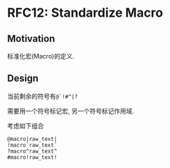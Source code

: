 RFC12: Standardize Macro
========================


## Motivation

标准化宏(Macro)的定义.

## Design

当前剩余的符号有``@`!#^|?``

需要用一个符号标记宏, 另一个符号标记作用域.

考虑如下组合

```text
@macro|raw_text|
!macro`raw_text`
?macro^raw_text^
#macro!raw_text!
```
